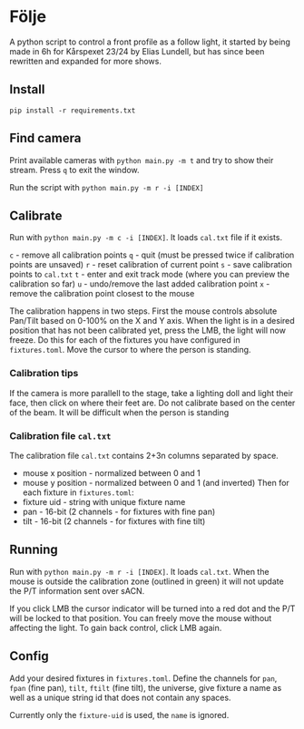 # Följe

A python script to control a front profile as a follow light, it started by being made in 6h for Kårspexet 23/24 by Elias Lundell, but has since been rewritten and expanded for more shows.

## Install
`pip install -r requirements.txt`

## Find camera
Print available cameras with `python main.py -m t` and try to show their stream. Press `q` to exit the window.

Run the script with `python main.py -m r -i [INDEX]`

## Calibrate
Run with `python main.py -m c -i [INDEX]`. It loads `cal.txt` file if it exists.

`c` - remove all calibration points
`q` - quit (must be pressed twice if calibration points are unsaved)
`r` - reset calibration of current point
`s` - save calibration points to `cal.txt`
`t` - enter and exit track mode (where you can preview the calibration so far)
`u` - undo/remove the last added calibration point
`x` - remove the calibration point closest to the mouse

The calibration happens in two steps. First the mouse controls absolute Pan/Tilt based on 0-100% on the X and Y axis. When the light is in a desired position that has not been calibrated yet, press the LMB, the light will now freeze. Do this for each of the fixtures you have configured in `fixtures.toml`. Move the cursor to where the person is standing.

### Calibration tips

If the camera is more parallell to the stage, take a lighting doll and light their face, then click on where their feet are. Do not calibrate based on the center of the beam. It will be difficult when the person is standing 

### Calibration file `cal.txt`
The calibration file `cal.txt` contains 2+3n columns separated by space.
* mouse x position - normalized between 0 and 1
* mouse y position - normalized between 0 and 1 (and inverted)
Then for each fixture in `fixtures.toml`:
* fixture uid - string with unique fixture name
* pan - 16-bit (2 channels - for fixtures with fine pan)
* tilt - 16-bit (2 channels - for fixtures with fine tilt)

## Running
Run with `python main.py -m r -i [INDEX]`. It loads `cal.txt`.
When the mouse is outside the calibration zone (outlined in green) it will not update the P/T information sent over sACN.

If you click LMB the cursor indicator will be turned into a red dot and the P/T will be locked to that position. You can freely move the mouse without affecting the light. To gain back control, click LMB again.

## Config
Add your desired fixtures in `fixtures.toml`. Define the channels for `pan`, `fpan` (fine pan), `tilt`, `ftilt` (fine tilt), the universe, give fixture a name as well as a unique string id that does not contain any spaces.

Currently only the `fixture-uid` is used, the `name` is ignored.
